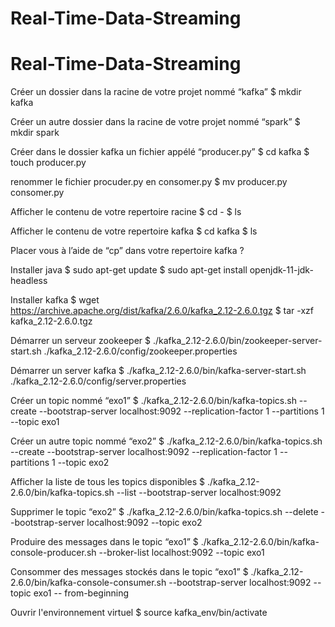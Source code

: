 # Real-Time-Data-Streaming
# Real-Time-Data-Streaming

Créer un dossier dans la racine de votre projet nommé “kafka”
$ mkdir kafka

Créer un autre dossier dans la racine de votre projet nommé “spark”
$ mkdir spark

Créer dans le dossier kafka un fichier appélé “producer.py”
$ cd kafka
$ touch producer.py

renommer le fichier procuder.py en consomer.py
$ mv producer.py consomer.py

Afficher le contenu de votre repertoire racine
$ cd -
$ ls

Afficher le contenu de votre repertoire kafka
$ cd kafka
$ ls

Placer vous à l’aide de “cp” dans votre repertoire kafka
?

Installer java
$ sudo apt-get update
$ sudo apt-get install openjdk-11-jdk-headless

Installer kafka
$ wget https://archive.apache.org/dist/kafka/2.6.0/kafka_2.12-2.6.0.tgz
$ tar -xzf kafka_2.12-2.6.0.tgz

Démarrer un serveur zookeeper
$ ./kafka_2.12-2.6.0/bin/zookeeper-server-start.sh ./kafka_2.12-2.6.0/config/zookeeper.properties

Démarrer un server kafka
$  ./kafka_2.12-2.6.0/bin/kafka-server-start.sh ./kafka_2.12-2.6.0/config/server.properties

Créer un topic nommé “exo1”
$ ./kafka_2.12-2.6.0/bin/kafka-topics.sh --create --bootstrap-server localhost:9092 --replication-factor 1 --partitions 1 --topic exo1

Créer un autre topic nommé “exo2”
$ ./kafka_2.12-2.6.0/bin/kafka-topics.sh --create --bootstrap-server localhost:9092 --replication-factor 1 --partitions 1 --topic exo2

Afficher la liste de tous les topics disponibles
$ ./kafka_2.12-2.6.0/bin/kafka-topics.sh --list --bootstrap-server localhost:9092

Supprimer le topic “exo2”
$ ./kafka_2.12-2.6.0/bin/kafka-topics.sh --delete --bootstrap-server localhost:9092 --topic exo2

Produire des messages dans le topic “exo1”
$  ./kafka_2.12-2.6.0/bin/kafka-console-producer.sh --broker-list localhost:9092 --topic exo1

Consommer des messages stockés dans le topic “exo1”
$  ./kafka_2.12-2.6.0/bin/kafka-console-consumer.sh --bootstrap-server localhost:9092 --topic exo1 -- from-beginning

Ouvrir l'environnement virtuel
$ source kafka_env/bin/activate
